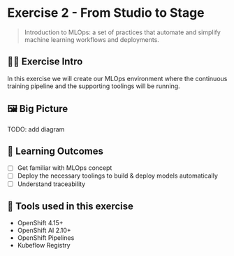 # Exercise 2 - From Studio to Stage
> Introduction to MLOps: a set of practices that automate and simplify machine learning workflows and deployments. 

## 👨‍🍳 Exercise Intro
In this exercise we will create our MLOps environment where the continuous training pipeline and the supporting toolings will be running.

## 🖼️ Big Picture

TODO: add diagram

## 🔮 Learning Outcomes

- [ ] Get familiar with MLOps concept
- [ ] Deploy the necessary toolings to build & deploy models automatically
- [ ] Understand traceability

## 🔨 Tools used in this exercise
* OpenShift 4.15+
* OpenShift AI 2.10+
* OpenShift Pipelines
* Kubeflow Registry